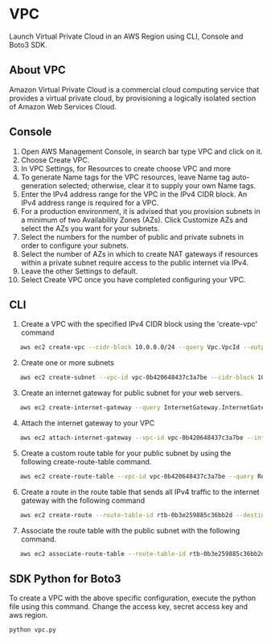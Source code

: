 
# VPC

Launch Virtual Private Cloud in an AWS Region using CLI, Console and Boto3 SDK.

## About VPC
Amazon Virtual Private Cloud is a commercial cloud computing service that provides a virtual private cloud, by provisioning a logically isolated section of Amazon Web Services Cloud.
## Console

1. Open AWS Management Console, in search bar type VPC and click on it.
2. Choose Create VPC.
3. In VPC Settings, for Resources to create choose VPC and more
4. To generate Name tags for the VPC resources, leave Name tag auto-generation selected; otherwise, clear it to supply your own Name tags.
5. Enter the IPv4 address range for the VPC in the IPv4 CIDR block. An IPv4 address range is required for a VPC.
6. For a production environment, it is advised that you provision subnets in a minimum of two Availability Zones (AZs). Click Customize AZs and select the AZs you want for your subnets. 
7. Select the numbers for the number of public and private subnets in order to configure your subnets. 
8. Select the number of AZs in which to create NAT gateways if resources within a private subnet require access to the public internet via IPv4.
9. Leave the other Settings to default.
10. Select Create VPC once you have completed configuring your VPC.

## CLI

1. Create a VPC with the specified IPv4 CIDR block using the 'create-vpc' command
```bash
   aws ec2 create-vpc --cidr-block 10.0.0.0/24 --query Vpc.VpcId --output text
```
2. Create one or more subnets 
```bash
   aws ec2 create-subnet --vpc-id vpc-0b420648437c3a7be --cidr-block 10.0.1.0/24 --availability-zone us-east-1a --query Subnet.SubnetId --output text 
```
3. Create an internet gateway for public subnet for your web servers.
```bash
   aws ec2 create-internet-gateway --query InternetGateway.InternetGatewayId --output text
```
4. Attach the internet gateway to your VPC
```bash
   aws ec2 attach-internet-gateway --vpc-id vpc-0b420648437c3a7be --internet-gateway-id igw-01423a137b4c46a73
```
5. Create a custom route table for your public subnet by using the following create-route-table command.
```bash
   aws ec2 create-route-table --vpc-id vpc-0b420648437c3a7be --query RouteTable.RouteTableId --output text 
```
6. Create a route in the route table that sends all IPv4 traffic to the internet gateway with the following command
```bash
   aws ec2 create-route --route-table-id rtb-0b3e259885c36bb2d --destination-cidr-block 0.0.0.0/0 --gateway-id igw-01423a137b4c46a73
```
7. Associate the route table with the public subnet with the following command.
```bash
   aws ec2 associate-route-table --route-table-id rtb-0b3e259885c36bb2d --subnet-id subnet-0a45434e978f36ed1
```

## SDK Python for Boto3

To create a VPC with the above specific configuration, execute the python file using this command. Change the access key, secret access key and aws region.
```bash
python vpc.py
```

